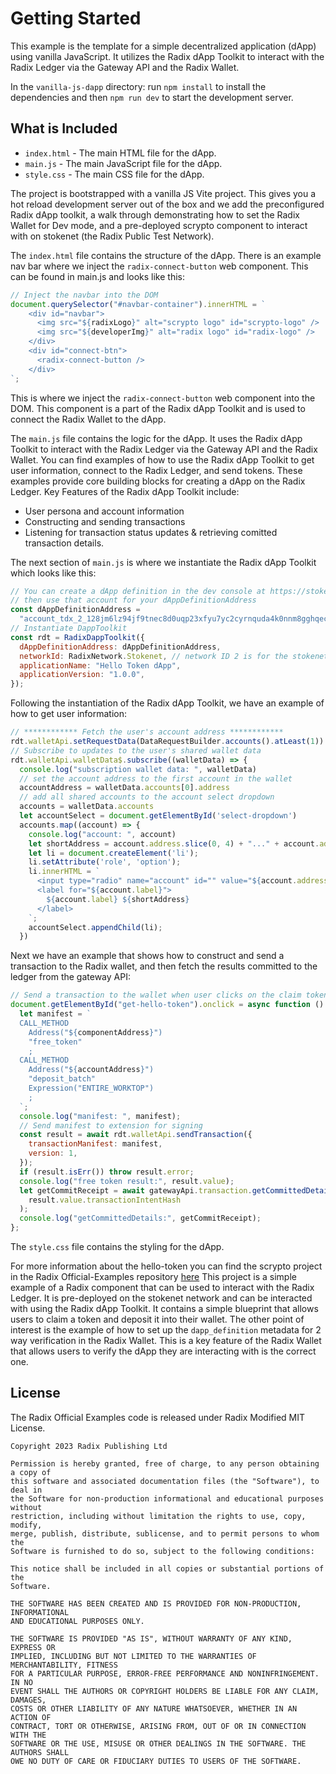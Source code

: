 # Getting Started

This example is the template for a simple decentralized application (dApp) using
vanilla JavaScript. It utilizes the Radix dApp Toolkit to interact with the
Radix Ledger via the Gateway API and the Radix Wallet.

In the `vanilla-js-dapp` directory: run `npm install` to install the
dependencies and then `npm run dev` to start the development server.

## What is Included

- `index.html` - The main HTML file for the dApp.
- `main.js` - The main JavaScript file for the dApp.
- `style.css` - The main CSS file for the dApp.

The project is bootstrapped with a vanilla JS Vite project. This gives you a hot
reload development server out of the box and we add the preconfigured Radix dApp
toolkit, a walk through demonstrating how to set the Radix Wallet for Dev mode,
and a pre-deployed scrypto component to interact with on stokenet (the Radix
Public Test Network).

The `index.html` file contains the structure of the dApp. There is an example
nav bar where we inject the `radix-connect-button` web component. This can be
found in main.js and looks like this:

```javascript
// Inject the navbar into the DOM
document.querySelector("#navbar-container").innerHTML = `
    <div id="navbar">
      <img src="${radixLogo}" alt="scrypto logo" id="scrypto-logo" />
      <img src="${developerImg}" alt="radix logo" id="radix-logo" />
    </div>
    <div id="connect-btn">
      <radix-connect-button />
    </div>
`;
```

This is where we inject the `radix-connect-button` web component into the DOM.
This component is a part of the Radix dApp Toolkit and is used to connect the
Radix Wallet to the dApp.

The `main.js` file contains the logic for the dApp. It uses the Radix dApp
Toolkit to interact with the Radix Ledger via the Gateway API and the Radix
Wallet. You can find examples of how to use the Radix dApp Toolkit to get user
information, connect to the Radix Ledger, and send tokens. These examples
provide core building blocks for creating a dApp on the Radix Ledger. Key
Features of the Radix dApp Toolkit include:

- User persona and account information
- Constructing and sending transactions
- Listening for transaction status updates & retrieving comitted transaction
  details.

The next section of `main.js` is where we instantiate the Radix dApp Toolkit
which looks like this:

```javascript
// You can create a dApp definition in the dev console at https://stokenet-console.radixdlt.com/dapp-metadata
// then use that account for your dAppDefinitionAddress
const dAppDefinitionAddress =
  "account_tdx_2_128jm6lz94jf9tnec8d0uqp23xfyu7yc2cyrnquda4k0nnm8gghqece";
// Instantiate DappToolkit
const rdt = RadixDappToolkit({
  dAppDefinitionAddress: dAppDefinitionAddress,
  networkId: RadixNetwork.Stokenet, // network ID 2 is for the stokenet test network, network ID 1 is for mainnet
  applicationName: "Hello Token dApp",
  applicationVersion: "1.0.0",
});
```

Following the instantiation of the Radix dApp Toolkit, we have an example of how
to get user information:

```javascript
// ************ Fetch the user's account address ************
rdt.walletApi.setRequestData(DataRequestBuilder.accounts().atLeast(1))
// Subscribe to updates to the user's shared wallet data
rdt.walletApi.walletData$.subscribe((walletData) => {
  console.log("subscription wallet data: ", walletData)
  // set the account address to the first account in the wallet
  accountAddress = walletData.accounts[0].address
  // add all shared accounts to the account select dropdown
  accounts = walletData.accounts
  let accountSelect = document.getElementById('select-dropdown')
  accounts.map((account) => {
    console.log("account: ", account)
    let shortAddress = account.address.slice(0, 4) + "..." + account.address.slice(account.address.length - 6, account.address.length)
    let li = document.createElement('li');
    li.setAttribute('role', 'option');
    li.innerHTML = `
      <input type="radio" name="account" id="" value="${account.address}">
      <label for="${account.label}">
        ${account.label} ${shortAddress}
      </label>
    `;
    accountSelect.appendChild(li);
  })
```

Next we have an example that shows how to construct and send a transaction to
the Radix wallet, and then fetch the results committed to the ledger from the
gateway API:

```javascript
// Send a transaction to the wallet when user clicks on the claim token button Id=get-hello-token
document.getElementById("get-hello-token").onclick = async function () {
  let manifest = `
  CALL_METHOD
    Address("${componentAddress}")
    "free_token"
    ;
  CALL_METHOD
    Address("${accountAddress}")
    "deposit_batch"
    Expression("ENTIRE_WORKTOP")
    ;
  `;
  console.log("manifest: ", manifest);
  // Send manifest to extension for signing
  const result = await rdt.walletApi.sendTransaction({
    transactionManifest: manifest,
    version: 1,
  });
  if (result.isErr()) throw result.error;
  console.log("free token result:", result.value);
  let getCommitReceipt = await gatewayApi.transaction.getCommittedDetails(
    result.value.transactionIntentHash
  );
  console.log("getCommittedDetails:", getCommitReceipt);
};
```

The `style.css` file contains the styling for the dApp.

For more information about the hello-token you can find the scrypto project in
the Radix Official-Examples repository
[here](https://github.com/radixdlt/official-examples/tree/main/getting-started/hello-token)
This project is a simple example of a Radix component that can be used to
interact with the Radix Ledger. It is pre-deployed on the stokenet network and
can be interacted with using the Radix dApp Toolkit. It contains a simple
blueprint that allows users to claim a token and deposit it into their wallet.
The other point of interest is the example of how to set up the
`dapp_definition` metadata for 2 way verification in the Radix Wallet. This is a
key feature of the Radix Wallet that allows users to verify the dApp they are
interacting with is the correct one.

## License

The Radix Official Examples code is released under Radix Modified MIT License.

    Copyright 2023 Radix Publishing Ltd

    Permission is hereby granted, free of charge, to any person obtaining a copy of
    this software and associated documentation files (the "Software"), to deal in
    the Software for non-production informational and educational purposes without
    restriction, including without limitation the rights to use, copy, modify,
    merge, publish, distribute, sublicense, and to permit persons to whom the
    Software is furnished to do so, subject to the following conditions:

    This notice shall be included in all copies or substantial portions of the
    Software.

    THE SOFTWARE HAS BEEN CREATED AND IS PROVIDED FOR NON-PRODUCTION, INFORMATIONAL
    AND EDUCATIONAL PURPOSES ONLY.

    THE SOFTWARE IS PROVIDED "AS IS", WITHOUT WARRANTY OF ANY KIND, EXPRESS OR
    IMPLIED, INCLUDING BUT NOT LIMITED TO THE WARRANTIES OF MERCHANTABILITY, FITNESS
    FOR A PARTICULAR PURPOSE, ERROR-FREE PERFORMANCE AND NONINFRINGEMENT. IN NO
    EVENT SHALL THE AUTHORS OR COPYRIGHT HOLDERS BE LIABLE FOR ANY CLAIM, DAMAGES,
    COSTS OR OTHER LIABILITY OF ANY NATURE WHATSOEVER, WHETHER IN AN ACTION OF
    CONTRACT, TORT OR OTHERWISE, ARISING FROM, OUT OF OR IN CONNECTION WITH THE
    SOFTWARE OR THE USE, MISUSE OR OTHER DEALINGS IN THE SOFTWARE. THE AUTHORS SHALL
    OWE NO DUTY OF CARE OR FIDUCIARY DUTIES TO USERS OF THE SOFTWARE.
